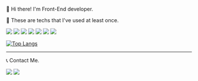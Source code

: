 👋  Hi there! I'm Front-End developer.



🔎  These are techs that I've used at least once.

<img src="https://img.shields.io/badge/HTML-blue?style=flat"/> <img src="https://img.shields.io/badge/Javascript-yellow?style=flat"/> <img src="https://img.shields.io/badge/Vue-43b883?style=flat"/> <img src="https://img.shields.io/badge/React-61dbfb?style=flat"/> <img src="https://img.shields.io/badge/Nuxt-3fb27e?style=flat"/> <img src="https://img.shields.io/badge/CSS3-pink?style=flat"/> <img src="https://img.shields.io/badge/SCSS-c96195?style=flat"/>

[![Top Langs](https://github-readme-stats.vercel.app/api/top-langs/?username=look212&layout=compact)](https://github.com/anuraghazra/github-readme-stats)

---

📞  Contact Me.

<img src="https://img.shields.io/badge/My_history-black?style=for-the-badge&logo=notion&logoColor=white?link=https://look212.notion.site/Hi-I-m-Bohwa-a2131217be5b4cdab4dd083fd261c986"/> <img src="https://img.shields.io/badge/jobong212@gmail.com-EA4335?style=for-the-badge&logo=gmail&logoColor=white?link=mailto:jobong212@gmail.com"/>
